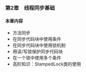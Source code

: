 ### 第2章　线程同步基础

#### 本章内容

+ 方法同步
+ 在同步代码块中使用条件
+ 在同步代码块中使用锁机制
+ 用读/写锁保护同步代码块
+ 在一个锁中使用多个条件
+ 高阶知识：StampedLock类的使用

